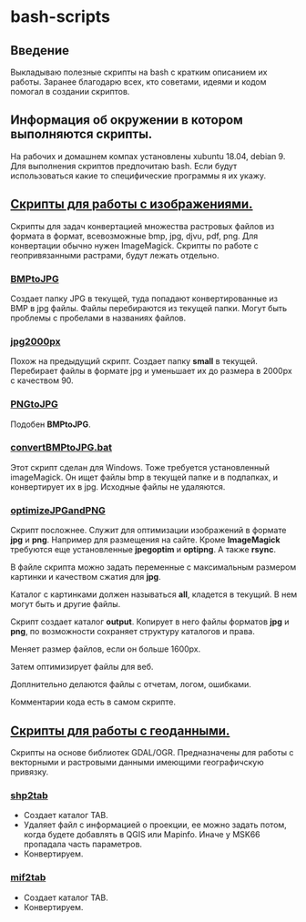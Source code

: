 # bash-scripts
## Введение
Выкладываю полезные скрипты на bash с кратким описанием их работы.
Заранее благодарю всех, кто советами, идеями и кодом помогал в создании скриптов.

## Информация об окружении в котором выполняются скрипты.
На рабочих и домашнем компах установлены xubuntu 18.04, debian 9. 
Для выполнения скриптов предпочитаю bash. 
Если будут использоваться какие то специфические программы я их укажу.

## [Скрипты для работы с изображениями.](https://github.com/kart0graf/bash-scripts/tree/master/work_with_images)
Скрипты для задач конвертацией множества растровых файлов из формата в формат, всевозможные bmp, jpg, djvu, pdf, png. Для конвертации обычно нужен ImageMagick. 
Скрипты по работе с геопривязанными растрами, будут лежать отдельно.

### [BMPtoJPG](https://github.com/kart0graf/bash-scripts/blob/master/work_with_images/BMPtoJPG)
Создает папку JPG в текущей, туда попадают конвертированные из BMP в jpg  файлы. Файлы перебираются  из текущей папки. Могут быть проблемы с пробелами в названиях файлов.

### [jpg2000px](https://github.com/kart0graf/bash-scripts/blob/master/work_with_images/jpg2000px)
Похож на предыдущий скрипт. Создает папку **small** в текущей. Перебирает файлы в формате jpg и уменьшает их до размера в 2000px с качеством 90. 

### [PNGtoJPG](https://github.com/kart0graf/bash-scripts/blob/master/work_with_images/PNGtoJPG)
Подобен **BMPtoJPG**. 

### [convertBMPtoJPG.bat](https://github.com/kart0graf/bash-scripts/blob/master/work_with_images/convertBMPtoJPG.bat)
Этот скрипт сделан для Windows. Тоже требуется установленный imageMagick.
Он ищет файлы bmp в текущей папке и в подпапках, и конвертирует их в jpg. Исходные файлы не удаляются. 

### [optimizeJPGandPNG](https://github.com/kart0graf/bash-scripts/blob/master/work_with_images/optimizeJPGandPNG)

Скрипт посложнее. Служит для оптимизации изображений в формате **jpg** и **png**. Например для размещения на сайте. Кроме **ImageMagick** требуются еще установленные **jpegoptim** и **optipng**. А также **rsync**. 

В файле скрипта можно задать переменные с максимальным размером картинки и качеством сжатия для  **jpg**.

Каталог с картинками должен называться **all**, кладется в текущий. В нем могут быть и другие файлы.

Скрипт создает каталог **output**. Копирует в него файлы форматов **jpg** и **png**, по возможности сохраняет структуру каталогов и права.

Меняет размер файлов, если он больше 1600px. 

Затем оптимизирует файлы для веб.

Доплнительно делаются файлы с отчетам, логом, ошибками.

Комментарии кода есть в самом скрипте.


## [Скрипты для работы с геоданными.](https://github.com/kart0graf/bash-scripts/tree/master/geospatial_scripts)
Скрипты на основе библиотек GDAL/OGR. Предназначены для работы с векторными и растровыми данными имеющими географичскую привязку. 

### [shp2tab](https://github.com/kart0graf/bash-scripts/blob/master/geospatial_scripts/shp2tab)

- Создает каталог TAB.
- Удаляет файл с информацией о проекции, ее можно задать потом, когда будете добавлять в QGIS или Mapinfo. Иначе у MSK66 пропадала часть параметров.
- Конвертируем.

### [mif2tab](https://github.com/kart0graf/bash-scripts/blob/master/geospatial_scripts/mif2tab)

- Создает каталог TAB.
- Конвертируем. 







